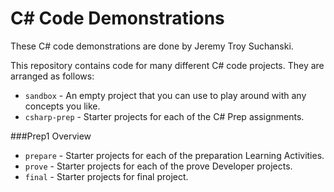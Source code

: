 # C# Code Demonstrations
These C# code demonstrations are done by Jeremy Troy Suchanski.

This repository contains code for many different C# code projects. They are arranged as follows:

* `sandbox` - An empty project that you can use to play around with any concepts you like.
* `csharp-prep` - Starter projects for each of the C# Prep assignments.

###Prep1 Overview
* `prepare` - Starter projects for each of the preparation Learning Activities.
* `prove` - Starter projects for each of the prove Developer projects.
* `final` - Starter projects for final project.
